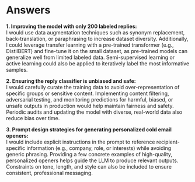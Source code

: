 # Answers

**1. Improving the model with only 200 labeled replies:**  
I would use data augmentation techniques such as synonym replacement, back-translation, or paraphrasing to increase dataset diversity. Additionally, I could leverage transfer learning with a pre-trained transformer (e.g., DistilBERT) and fine-tune it on the small dataset, as pre-trained models can generalize well from limited labeled data. Semi-supervised learning or active learning could also be applied to iteratively label the most informative samples.

**2. Ensuring the reply classifier is unbiased and safe:**  
I would carefully curate the training data to avoid over-representation of specific groups or sensitive content. Implementing content filtering, adversarial testing, and monitoring predictions for harmful, biased, or unsafe outputs in production would help maintain fairness and safety. Periodic audits and updating the model with diverse, real-world data also reduce bias over time.

**3. Prompt design strategies for generating personalized cold email openers:**  
I would include explicit instructions in the prompt to reference recipient-specific information (e.g., company, role, or interests) while avoiding generic phrasing. Providing a few concrete examples of high-quality, personalized openers helps guide the LLM to produce relevant outputs. Constraints on tone, length, and style can also be included to ensure consistent, professional messaging.

